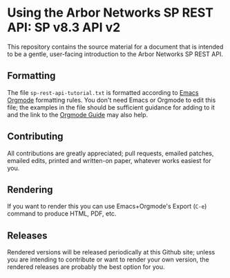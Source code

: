 # Using the Arbor Networks SP REST API: SP v8.3 API v2

This repository contains the source material for a document that is
intended to be a gentle, user-facing introduction to the Arbor 
Networks SP REST API.

## Formatting

The file `sp-rest-api-tutorial.txt` is formatted according to
[Emacs Orgmode](http://orgmode.org/guide/) formatting rules.  You
don't need Emacs or Orgmode to edit this file; the examples in the
file should be sufficient guidance for adding to it and the link to
the [Orgmode Guide](http://orgmode.org/guide/) may also help.

## Contributing

All contributions are greatly appreciated; pull requests, emailed
patches, emailed edits, printed and written-on paper, whatever works
easiest for you.

## Rendering

If you want to render this you can use Emacs+Orgmode's Export (`C-e`)
command to produce HTML, PDF, etc.

## Releases

Rendered versions will be released periodically at this Github site;
unless you are intending to contribute or want to render your own
version, the rendered releases are probably the best option for you.
